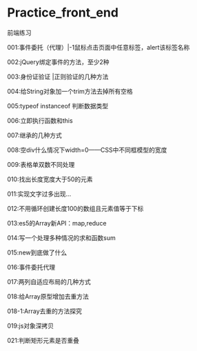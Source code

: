 # Practice_front_end
前端练习 

001:事件委托（代理）|-1鼠标点击页面中任意标签，alert该标签名称

002:jQuery绑定事件的方法，至少2种

003:身份证验证 |正则验证的几种方法

004:给String对象加一个trim方法去掉所有空格

005:typeof instanceof 判断数据类型

006:立即执行函数和this

007:继承的几种方式

008:空div什么情况下width=0——CSS中不同框模型的宽度

009:表格单双数不同处理

010:找出长度宽度大于50的元素

011:实现文字过多出现...

012:不用循环创建长度100的数组且元素值等于下标

013:es5的Array新API：map,reduce

014:写一个处理多种情况的求和函数sum

015:new到底做了什么

016:事件委托代理

017:两列自适应布局的几种方式

018:给Array原型增加去重方法

018-1:Array去重的方法探究

019:js对象深拷贝

021:判断矩形元素是否重叠
